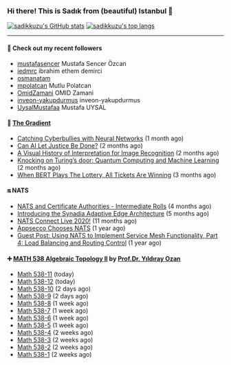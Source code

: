 ### Hi there! This is Sadık from (beautiful) Istanbul 👋

[![sadikkuzu's GitHub stats](https://github-readme-stats.vercel.app/api?username=sadikkuzu&show_icons=true&theme=dark&hide=stars&hide_title=true)](https://github.com/sadikkuzu)
[![sadikkuzu's top langs](https://github-readme-stats.vercel.app/api/top-langs/?username=sadikkuzu&langs_count=6&layout=compact&theme=dark&hide_title=true)](https://github.com/sadikkuzu)

---

#### 🔭 Check out my recent followers

- [mustafasencer](https://github.com/mustafasencer) Mustafa Sencer Özcan
- [iedmrc](https://github.com/iedmrc) ibrahim ethem demirci
- [osmanatam](https://github.com/osmanatam) 
- [mpolatcan](https://github.com/mpolatcan) Mutlu Polatcan
- [OmidZamani](https://github.com/OmidZamani) OMID Zamani
- [inveon-yakupdurmus](https://github.com/inveon-yakupdurmus) inveon-yakupdurmus
- [UysalMustafaa](https://github.com/UysalMustafaa) Mustafa UYSAL


#### 🔻 [The Gradient](https://thegradient.pub)

- [Catching Cyberbullies with Neural Networks](https://thegradient.pub/catching-cyberbullies-with-neural-networks/) (1 month ago)
- [Can AI Let Justice Be Done?](https://thegradient.pub/robot-judges/) (2 months ago)
- [A Visual History of Interpretation for Image Recognition](https://thegradient.pub/a-visual-history-of-interpretation-for-image-recognition/) (2 months ago)
- [Knocking on Turing’s door: Quantum Computing and Machine Learning](https://thegradient.pub/knocking-on-turings-door-quantum-computing-and-machine-learning/) (2 months ago)
- [When BERT Plays The Lottery, All Tickets Are Winning](https://thegradient.pub/when-bert-plays-the-lottery-all-tickets-are-winning/) (3 months ago)


#### 🔛 NATS

- [NATS and Certificate Authorities - Intermediate Rolls](https://nats.io/blog/nats-blogpost-ca/) (4 months ago)
- [Introducing the Synadia Adaptive Edge Architecture](https://nats.io/blog/synadia-adaptive-edge/) (5 months ago)
- [NATS Connect Live 2020!](https://nats.io/blog/nats-connect-live-2020/) (11 months ago)
- [Appsecco Chooses NATS](https://nats.io/blog/appsecco-chooses-nats/) (1 year ago)
- [Guest Post: Using NATS to Implement Service Mesh Functionality, Part 4: Load Balancing and Routing Control](https://nats.io/blog/nats-to-implement-service-mesh-functionality-part3-metrics/) (1 year ago)


#### ➕ [MATH 538 Algebraic Topology II](https://www.youtube.com/playlist?list=PLBMmiR8tC9UmP3YhW1R2tNSqTCpq-kaDh) by [Prof.Dr. Yıldıray Ozan](http://users.metu.edu.tr/ozan/indexEng.html)

- [Math 538-11](https://www.youtube.com/watch?v=YkpWe1fjOX8) (today)
- [Math 538-12](https://www.youtube.com/watch?v=Fr7bi_ErYOg) (today)
- [Math 538-10](https://www.youtube.com/watch?v=6uHBO7i_Rac) (2 days ago)
- [Math 538-9](https://www.youtube.com/watch?v=ufL4DoyVKg4) (2 days ago)
- [Math 538-8](https://www.youtube.com/watch?v=e5yO7Dh6e70) (1 week ago)
- [Math 538-7](https://www.youtube.com/watch?v=4H4QaPwjb7o) (1 week ago)
- [Math 538-6](https://www.youtube.com/watch?v=zQ--uRnYu7o) (1 week ago)
- [Math 538-5](https://www.youtube.com/watch?v=S4e5jGol5Nk) (1 week ago)
- [Math 538-4](https://www.youtube.com/watch?v=IhmA_gXjPVc) (2 weeks ago)
- [Math 538-3](https://www.youtube.com/watch?v=ouhicmNal20) (2 weeks ago)
- [Math 538-2](https://www.youtube.com/watch?v=xqBTFQDlWQE) (2 weeks ago)
- [Math 538-1](https://www.youtube.com/watch?v=pUcb8QkYp7E) (2 weeks ago)



